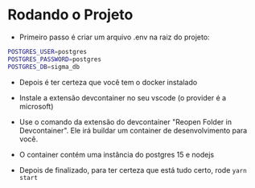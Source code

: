 # Rodando o Projeto

- Primeiro passo é criar um arquivo .env na raiz do projeto:
```bash
POSTGRES_USER=postgres
POSTGRES_PASSWORD=postgres
POSTGRES_DB=sigma_db
```
- Depois é ter certeza que você tem o docker instalado

- Instale a extensão devcontainer no seu vscode (o provider é a microsoft)

- Use o comando da extensão do devcontainer "Reopen Folder in Devcontainer". Ele irá buildar um container de desenvolvimento para você.

- O container contém uma instância do postgres 15 e nodejs

- Depois de finalizado, para ter certeza que está tudo certo, rode `yarn start`